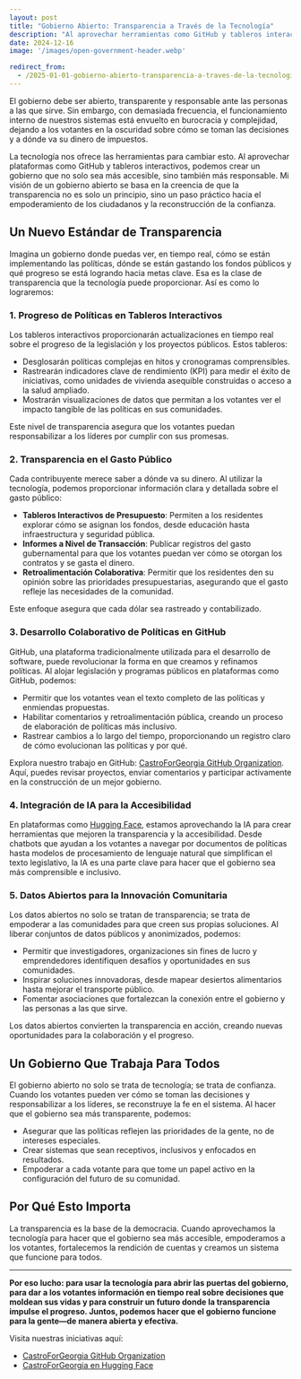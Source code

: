 ```yaml
---
layout: post  
title: "Gobierno Abierto: Transparencia a Través de la Tecnología"  
description: "Al aprovechar herramientas como GitHub y tableros interactivos, podemos ofrecer a los votantes información en tiempo real sobre el progreso de políticas y el gasto público, haciendo que el gobierno sea más transparente y accesible."  
date: 2024-12-16  
image: '/images/open-government-header.webp'  

redirect_from:  
  - /2025-01-01-gobierno-abierto-transparencia-a-traves-de-la-tecnologia/  
---
```


El gobierno debe ser abierto, transparente y responsable ante las personas a las que sirve. Sin embargo, con demasiada frecuencia, el funcionamiento interno de nuestros sistemas está envuelto en burocracia y complejidad, dejando a los votantes en la oscuridad sobre cómo se toman las decisiones y a dónde va su dinero de impuestos.

La tecnología nos ofrece las herramientas para cambiar esto. Al aprovechar plataformas como GitHub y tableros interactivos, podemos crear un gobierno que no solo sea más accesible, sino también más responsable. Mi visión de un gobierno abierto se basa en la creencia de que la transparencia no es solo un principio, sino un paso práctico hacia el empoderamiento de los ciudadanos y la reconstrucción de la confianza.

## Un Nuevo Estándar de Transparencia

Imagina un gobierno donde puedas ver, en tiempo real, cómo se están implementando las políticas, dónde se están gastando los fondos públicos y qué progreso se está logrando hacia metas clave. Esa es la clase de transparencia que la tecnología puede proporcionar. Así es como lo lograremos:

### 1. **Progreso de Políticas en Tableros Interactivos**

Los tableros interactivos proporcionarán actualizaciones en tiempo real sobre el progreso de la legislación y los proyectos públicos. Estos tableros:

- Desglosarán políticas complejas en hitos y cronogramas comprensibles.  
- Rastrearán indicadores clave de rendimiento (KPI) para medir el éxito de iniciativas, como unidades de vivienda asequible construidas o acceso a la salud ampliado.  
- Mostrarán visualizaciones de datos que permitan a los votantes ver el impacto tangible de las políticas en sus comunidades.  

Este nivel de transparencia asegura que los votantes puedan responsabilizar a los líderes por cumplir con sus promesas.

### 2. **Transparencia en el Gasto Público**

Cada contribuyente merece saber a dónde va su dinero. Al utilizar la tecnología, podemos proporcionar información clara y detallada sobre el gasto público:

- **Tableros Interactivos de Presupuesto**: Permiten a los residentes explorar cómo se asignan los fondos, desde educación hasta infraestructura y seguridad pública.  
- **Informes a Nivel de Transacción**: Publicar registros del gasto gubernamental para que los votantes puedan ver cómo se otorgan los contratos y se gasta el dinero.  
- **Retroalimentación Colaborativa**: Permitir que los residentes den su opinión sobre las prioridades presupuestarias, asegurando que el gasto refleje las necesidades de la comunidad.  

Este enfoque asegura que cada dólar sea rastreado y contabilizado.

### 3. **Desarrollo Colaborativo de Políticas en GitHub**

GitHub, una plataforma tradicionalmente utilizada para el desarrollo de software, puede revolucionar la forma en que creamos y refinamos políticas. Al alojar legislación y programas públicos en plataformas como GitHub, podemos:

- Permitir que los votantes vean el texto completo de las políticas y enmiendas propuestas.  
- Habilitar comentarios y retroalimentación pública, creando un proceso de elaboración de políticas más inclusivo.  
- Rastrear cambios a lo largo del tiempo, proporcionando un registro claro de cómo evolucionan las políticas y por qué.  

Explora nuestro trabajo en GitHub: [CastroForGeorgia GitHub Organization](https://github.com/CastroForGeorgia). Aquí, puedes revisar proyectos, enviar comentarios y participar activamente en la construcción de un mejor gobierno.

### 4. **Integración de IA para la Accesibilidad**

En plataformas como [Hugging Face](https://huggingface.co/CastroForGeorgia), estamos aprovechando la IA para crear herramientas que mejoren la transparencia y la accesibilidad. Desde chatbots que ayudan a los votantes a navegar por documentos de políticas hasta modelos de procesamiento de lenguaje natural que simplifican el texto legislativo, la IA es una parte clave para hacer que el gobierno sea más comprensible e inclusivo.

### 5. **Datos Abiertos para la Innovación Comunitaria**

Los datos abiertos no solo se tratan de transparencia; se trata de empoderar a las comunidades para que creen sus propias soluciones. Al liberar conjuntos de datos públicos y anonimizados, podemos:

- Permitir que investigadores, organizaciones sin fines de lucro y emprendedores identifiquen desafíos y oportunidades en sus comunidades.  
- Inspirar soluciones innovadoras, desde mapear desiertos alimentarios hasta mejorar el transporte público.  
- Fomentar asociaciones que fortalezcan la conexión entre el gobierno y las personas a las que sirve.  

Los datos abiertos convierten la transparencia en acción, creando nuevas oportunidades para la colaboración y el progreso.

## Un Gobierno Que Trabaja Para Todos

El gobierno abierto no solo se trata de tecnología; se trata de confianza. Cuando los votantes pueden ver cómo se toman las decisiones y responsabilizar a los líderes, se reconstruye la fe en el sistema. Al hacer que el gobierno sea más transparente, podemos:

- Asegurar que las políticas reflejen las prioridades de la gente, no de intereses especiales.  
- Crear sistemas que sean receptivos, inclusivos y enfocados en resultados.  
- Empoderar a cada votante para que tome un papel activo en la configuración del futuro de su comunidad.  

## Por Qué Esto Importa

La transparencia es la base de la democracia. Cuando aprovechamos la tecnología para hacer que el gobierno sea más accesible, empoderamos a los votantes, fortalecemos la rendición de cuentas y creamos un sistema que funcione para todos.

---

**Por eso lucho: para usar la tecnología para abrir las puertas del gobierno, para dar a los votantes información en tiempo real sobre decisiones que moldean sus vidas y para construir un futuro donde la transparencia impulse el progreso. Juntos, podemos hacer que el gobierno funcione para la gente—de manera abierta y efectiva.**

Visita nuestras iniciativas aquí:  
- [CastroForGeorgia GitHub Organization](https://github.com/CastroForGeorgia)  
- [CastroForGeorgia en Hugging Face](https://huggingface.co/CastroForGeorgia)